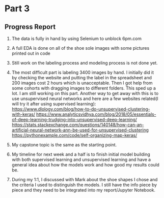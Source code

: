 # Part 3

## Progress Report


1. The data is fully in hand by using Selenium to unblock 6pm.com
2. A full EDA is done on all of the shoe sole images with some pictures printed out in code
3. Still work on the labeling process and modeling process is not done yet.
4. The most difficult part is labeling 3400 images by hand. I initially did it by checking the website and putting the label in the spreadsheet and 200 images cost 2 hours which is unacceptable. Then I got help from some cohorts with dragging images to different folders. This sped up a lot. I am still working on this part.
      Another way to get away with this is to use unsupervised neural networks and here are a few websites related(I will try it after using supervised learning):
https://www.dlology.com/blog/how-to-do-unsupervised-clustering-with-keras/
https://www.analyticsvidhya.com/blog/2018/05/essentials-of-deep-learning-trudging-into-unsupervised-deep-learning/
https://stats.stackexchange.com/questions/140148/how-can-an-artificial-neural-network-ann-be-used-for-unsupervised-clustering
https://pythonexample.com/code/self-organizing-map-keras/

5. My capstone topic is the same as the starting point.
6. My timeline for next week and a half is to finish initial model building with both supervised learning and unsupervised learning and have a general idea about how the models work and how good my results could be.
7. During my 1:1, I discussed with Mark about the shoe shapes I chose and the criteria I used to distinguish the models. I still have the info piece by piece and they need to be integrated into my report/Jupyter Notebook.



